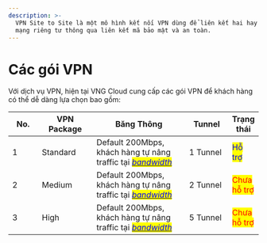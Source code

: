 ```yaml
---
description: >-
  VPN Site to Site là một mô hình kết nối VPN dùng để liên kết hai hay nhiều
  mạng riêng tư thông qua liên kết mã bảo mật và an toàn.
---
```


# Các gói VPN

Với dịch vụ VPN, hiện tại VNG Cloud cung cấp các gói VPN để khách hàng có thể dễ dàng lựa chọn bao gồm:

<table><thead><tr><th width="73">No.</th><th width="138">VPN Package</th><th width="325">Băng Thông</th><th width="100">Tunnel</th><th>Trạng thái</th></tr></thead><tbody><tr><td>1</td><td>Standard</td><td>Default 200Mbps, khách hàng tự nâng traffic tại <a href="https://docs.vngcloud.vn/vng-cloud-document/v/vn/vserver/compute-hcm03-1a/network/bandwidth-hcm-03/dich-vu-datatransfers-bandwidth"><em><mark style="color:blue;">bandwidth</mark></em></a></td><td>1 Tunnel</td><td><mark style="color:blue;">Hỗ trợ</mark></td></tr><tr><td>2</td><td>Medium</td><td>Default 200Mbps, khách hàng tự nâng traffic tại <a href="https://docs.vngcloud.vn/vng-cloud-document/v/vn/vserver/compute-hcm03-1a/network/bandwidth-hcm-03/dich-vu-datatransfers-bandwidth"><em><mark style="color:blue;">bandwidth</mark></em></a></td><td>2 Tunnel</td><td><mark style="color:red;">Chưa hỗ trợ</mark></td></tr><tr><td>3</td><td>High</td><td>Default 200Mbps, khách hàng tự nâng traffic tại <a href="https://docs.vngcloud.vn/vng-cloud-document/v/vn/vserver/compute-hcm03-1a/network/bandwidth-hcm-03/dich-vu-datatransfers-bandwidth"><em><mark style="color:blue;">bandwidth</mark></em></a></td><td>5 Tunnel</td><td><mark style="color:red;">Chưa hỗ trợ</mark></td></tr></tbody></table>

